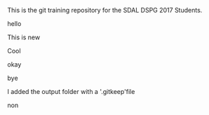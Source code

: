This is the git training repository for the SDAL DSPG 2017 Students.

hello

This is new
 
Cool

okay

bye

I added the output folder with a '.gitkeep'file 

non
